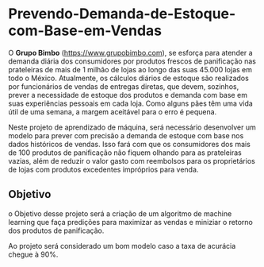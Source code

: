 # **Prevendo-Demanda-de-Estoque-com-Base-em-Vendas**

O **Grupo Bimbo** (https://www.grupobimbo.com), se esforça para atender a demanda diária dos consumidores por produtos frescos de panificação nas prateleiras de mais de 1 milhão de lojas ao longo das suas 45.000 lojas em todo o México. Atualmente, os cálculos diários de estoque são realizados por funcionários de vendas de entregas diretas, que devem, sozinhos, prever a necessidade de estoque dos produtos e demanda com base em suas experiências pessoais em cada loja. Como alguns pães têm uma vida útil de uma semana, a margem 
aceitável para o erro é pequena.

Neste projeto de aprendizado de máquina,  será necessário desenvolver um modelo para prever com precisão a demanda de estoque com base nos dados históricos de vendas. Isso fará com que os consumidores dos mais de 100 produtos de panificação não fiquem olhando para as prateleiras vazias, além de reduzir o valor gasto com reembolsos para os proprietários de lojas com produtos excedentes impróprios para venda.

## Objetivo
o Objetivo desse projeto será a criação de um algoritmo de machine learning que faça predições para maximizar as vendas e miniziar o retorno dos produtos de panificação.

Ao projeto será considerado um bom modelo caso a taxa de acurácia chegue à 90%.
